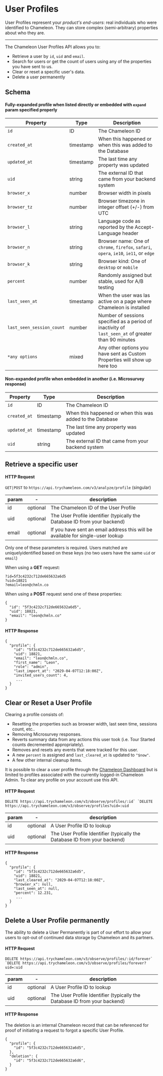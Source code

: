 # User Profiles

User Profiles represent your *product's end-users*: real individuals who were identified to Chameleon. They can store complex (semi-arbitrary) properties about who they are.



---


The Chameleon User Profiles API allows you to:

- Retrieve a user by `id`, `uid` and `email`.
- Search for users or get the count of users using any of the properties you have sent to us.
- Clear or reset a specific user's data.
- Delete a user permanently

  

## Schema

#### Fully-expanded profile when listed directly or embedded with `expand` param specified properly

| Property                  | Type      | Description                                                  |
| ------------------------- | --------- | ------------------------------------------------------------ |
| `id`                      | ID        | The Chameleon ID                                             |
| `created_at`              | timestamp | When this happened or when this was added to the Database    |
| `updated_at`              | timestamp | The last time any property was updated                       |
| `uid`                     | string    | The external ID that came from your backend system           |
| `browser_x`               | number    | Browser width in pixels                                      |
| `browser_tz`              | number    | Browser timezone in integer offset (+/-) from UTC            |
| `browser_l`               | string    | Language code as reported by the Accept-Language header      |
| `browser_n`               | string    | Browser name: One of `chrome`, `firefox`, `safari`, `opera`, `ie10`, `ie11`, or `edge` |
| `browser_k`               | string    | Browser kind: One of `desktop` or `mobile`                   |
| `percent`                 | number    | Randomly assigned but stable, used for A/B testing           |
| `last_seen_at`            | timestamp | When the user was las active on a page where Chameleon is installed |
| `last_seen_session_count` | number    | Number of sessions specified as a period of inactivity of `last_seen_at` of greater than 90 minutes |
| `*any options`            | mixed     | Any other options you have sent as Custom Properties will show up here too |

#### Non-expanded profile when embedded in another (i.e. Microsurvey response)

| Property     | Type      | Description                                               |
| ------------ | --------- | --------------------------------------------------------- |
| `id`         | ID        | The Chameleon ID                                          |
| `created_at` | timestamp | When this happened or when this was added to the Database |
| `updated_at` | timestamp | The last time any property was updated                    |
| `uid`        | string    | The external ID that came from your backend system        |



## Retrieve a specific user

#### HTTP Request

`GET|POST` to `https://api.trychameleon.com/v3/analyze/profile` (singular)

| param | -        | description                                                  |
| ----- | -------- | ------------------------------------------------------------ |
| id    | optional | The Chameleon ID of the User Profile                         |
| uid   | optional | The User Profile identifier (typically the Database ID from your backend) |
| email | optional | If you have sent an email address this will be available for single-user lookup |

Only one of these parameters is required. Users matched are uniquelyidentified based on these keys (no two users have the same `uid` or `email`)

When using a **GET** request:

```
?id=5f3c4232c712de665632a6d5
?uid=18821
?email=leon@chmln.co
```

When using a **POST** request send one of these properties:

```
{
  "id": "5f3c4232c712de665632a6d5",
  "uid": 18821,
  "email": "leon@chmln.co"
}
```



#### HTTP Response

```
{
  "profile": {
    "id": "5f3c4232c712de665632a6d5",
    "uid": 18821,
    "email": "leon@chmln.co",
    "first_name": "Leon",
    "role": "admin",
    "last_import_at": "2029-04-07T12:18:00Z",
    "invited_users_count": 4,
     ...
  }
}
```



## Clear or Reset a User Profile

Clearing a profile consists of:

- Resetting the properties such as browser width, last seen time, sessions count, etc..
- Removing Microsurvey responses.
- Reverts summary data from any actions this user took (i.e. Tour Started counts decremented appropriately).
- Removes and resets any events that were tracked for this user.
- A new `percent` is assigned and `last_cleared_at` is updated to `"$now"`.
- A few other internal cleanup items.

It is possible to clear a user profile through the [Chameleon Dashboard](https://app.trychameleon.com/testing) but is limited to profiles associated with the currently logged-in Chameleon Admin. To clear any profile on your account use this API.



#### HTTP Request

```
DELETE https://api.trychameleon.com/v3/observe/profiles/:id` `DELETE https://api.trychameleon.com/v3/observe/profiles?uid=:uid
```

| param | -        | description                                                  |
| ----- | -------- | ------------------------------------------------------------ |
| id    | optional | A User Profile ID to lookup                                  |
| uid   | optional | The User Profile Identifier (typically the Database ID from your backend) |

#### HTTP Response

```
{
  "profile": {
    "id": "5f3c4232c712de665632a6d5",
    "uid": 18821,
    "last_cleared_at": "2029-04-07T12:18:00Z",
    "browser_x": null,
    "last_seen_at": null,
    "percent": 12.231,
     ...
  }
}
```



## Delete a User Profile permanently

The ability to delete a User Permanently is part of our effort to allow your users to opt-out of continued data storage by Chameleon and its partners.

#### HTTP Request

```
DELETE https://api.trychameleon.com/v3/observe/profiles/:id/forever` `DELETE https://api.trychameleon.com/v3/observe/profiles/forever?uid=:uid
```

| param | -        | description                                                  |
| ----- | -------- | ------------------------------------------------------------ |
| id    | optional | A User Profile ID to lookup                                  |
| uid   | optional | The User Profile Identifier (typically the Database ID from your backend) |



#### HTTP Response

The deletion is an internal Chameleon record that can be referenced for proof of initiating a request to forgot a specific User Profile.

```
{
  "profile": {
    "id": "5f3c4232c712de665632a6d5",
  },
  "deletion": {
    "id": "5f3c4232c712de665632a6d6",
  }
}
```

